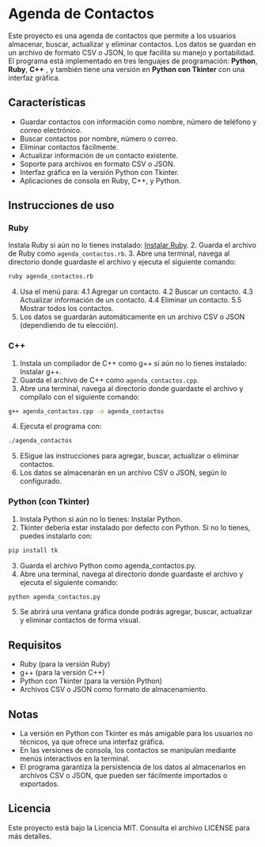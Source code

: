# Agenda de Contactos
Este proyecto es una agenda de contactos que permite a los usuarios almacenar, buscar, actualizar y eliminar contactos. Los datos se guardan en un archivo de formato CSV o JSON, lo que facilita su manejo y portabilidad. El programa está implementado en tres lenguajes de programación: **Python**, **Ruby**, **C++** , y también tiene una versión en **Python con Tkinter** con una interfaz gráfica.

## Características

- Guardar contactos con información como nombre, número de teléfono y correo electrónico.
- Buscar contactos por nombre, número o correo.
- Eliminar contactos fácilmente.
- Actualizar información de un contacto existente.
- Soporte para archivos en formato CSV o JSON.
- Interfaz gráfica en la versión Python con Tkinter.
- Aplicaciones de consola en Ruby, C++, y Python.

## Instrucciones de uso

### Ruby
Instala Ruby si aún no lo tienes instalado: [Instalar Ruby](https://www.ruby-lang.org/es/documentation/installation/).
2. Guarda el archivo de Ruby como `agenda_contactos.rb`.
3. Abre una terminal, navega al directorio donde guardaste el archivo y ejecuta el siguiente comando:
   ```bash
   ruby agenda_contactos.rb
   ```
 4. Usa el menú para:
  4.1 Agregar un contacto.
  4.2 Buscar un contacto.
  4.3 Actualizar información de un contacto.
  4.4 Eliminar un contacto.
  5.5 Mostrar todos los contactos.
5. Los datos se guardarán automáticamente en un archivo CSV o JSON (dependiendo de tu elección).
### C++
1. Instala un compilador de C++ como g++ si aún no lo tienes instalado: Instalar g++.
2. Guarda el archivo de C++ como ``agenda_contactos.cpp``.
3. Abre una terminal, navega al directorio donde guardaste el archivo y compílalo con el siguiente comando:
```bash
g++ agenda_contactos.cpp -o agenda_contactos
```
4. Ejecuta el programa con:
```bash
./agenda_contactos
```
5. ESigue las instrucciones para agregar, buscar, actualizar o eliminar contactos.
6. Los datos se almacenarán en un archivo CSV o JSON, según lo configurado.
### Python (con Tkinter)
1. Instala Python si aún no lo tienes: Instalar Python.
2. Tkinter debería estar instalado por defecto con Python. Si no lo tienes, puedes instalarlo con:
```bash
pip install tk
```
3. Guarda el archivo Python como agenda_contactos.py.
4. Abre una terminal, navega al directorio donde guardaste el archivo y ejecuta el siguiente comando:
```bash
python agenda_contactos.py
```
5. Se abrirá una ventana gráfica donde podrás agregar, buscar, actualizar y eliminar contactos de forma visual.
## Requisitos
- Ruby (para la versión Ruby)
- g++ (para la versión C++)
- Python con Tkinter (para la versión Python)
- Archivos CSV o JSON como formato de almacenamiento.
## Notas
- La versión en Python con Tkinter es más amigable para los usuarios no técnicos, ya que ofrece una interfaz gráfica.
- En las versiones de consola, los contactos se manipulan mediante menús interactivos en la terminal.
- El programa garantiza la persistencia de los datos al almacenarlos en archivos CSV o JSON, que pueden ser fácilmente importados o exportados.
## Licencia
Este proyecto está bajo la Licencia MIT. Consulta el archivo LICENSE para más detalles.